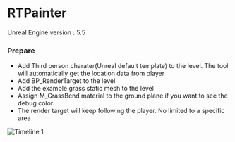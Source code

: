 # RTPainter
 
Unreal Engine version : 5.5


### Prepare
- Add Third person charater(Unreal default template) to the level. The tool will automatically get the location data from player
- Add BP_RenderTarget to the level
- Add the example grass static mesh to the level
- Assign M_GrassBend material to the ground plane if you want to see the debug color
- The render target will keep following the player. No limited to a specific area


![Timeline 1](https://github.com/user-attachments/assets/266842f7-e439-42ed-a479-8c9c0095f33d)
